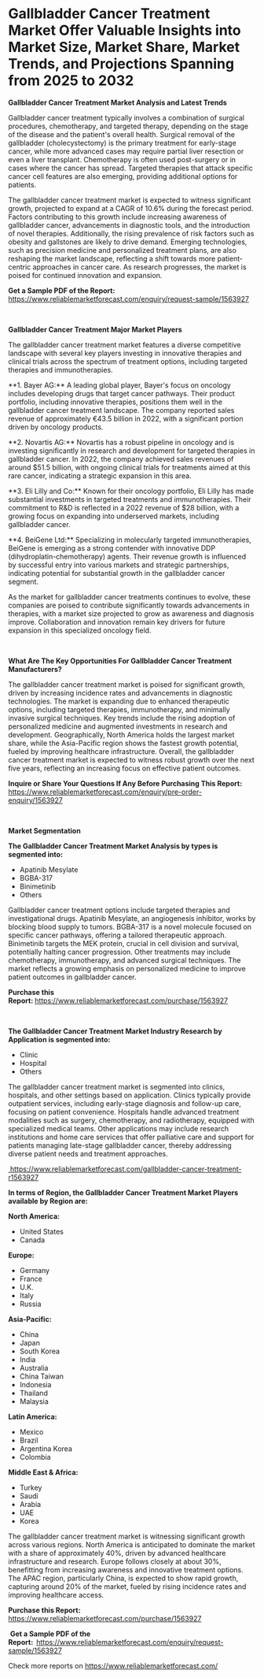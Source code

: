 <p><h1>Gallbladder Cancer Treatment Market Offer Valuable Insights into Market Size, Market Share, Market Trends, and Projections Spanning from 2025 to 2032</h1></p><p><strong>Gallbladder Cancer Treatment Market Analysis and Latest Trends</strong></p>
<p><p>Gallbladder cancer treatment typically involves a combination of surgical procedures, chemotherapy, and targeted therapy, depending on the stage of the disease and the patient's overall health. Surgical removal of the gallbladder (cholecystectomy) is the primary treatment for early-stage cancer, while more advanced cases may require partial liver resection or even a liver transplant. Chemotherapy is often used post-surgery or in cases where the cancer has spread. Targeted therapies that attack specific cancer cell features are also emerging, providing additional options for patients.</p><p>The gallbladder cancer treatment market is expected to witness significant growth, projected to expand at a CAGR of 10.6% during the forecast period. Factors contributing to this growth include increasing awareness of gallbladder cancer, advancements in diagnostic tools, and the introduction of novel therapies. Additionally, the rising prevalence of risk factors such as obesity and gallstones are likely to drive demand. Emerging technologies, such as precision medicine and personalized treatment plans, are also reshaping the market landscape, reflecting a shift towards more patient-centric approaches in cancer care. As research progresses, the market is poised for continued innovation and expansion.</p></p>
<p><strong>Get a Sample PDF of the Report:&nbsp;</strong> <a href="https://www.reliablemarketforecast.com/enquiry/request-sample/1563927?utm_campaign=1906&utm_medium=2&utm_source=Github&utm_content=ia&utm_term=03032025&utm_id=gallbladder-cancer-treatment">https://www.reliablemarketforecast.com/enquiry/request-sample/1563927</a></p>
<p>&nbsp;</p>
<p><strong>Gallbladder Cancer Treatment Major Market Players</strong></p>
<p><p>The gallbladder cancer treatment market features a diverse competitive landscape with several key players investing in innovative therapies and clinical trials across the spectrum of treatment options, including targeted therapies and immunotherapies.</p><p>**1. Bayer AG:** A leading global player, Bayer's focus on oncology includes developing drugs that target cancer pathways. Their product portfolio, including innovative therapies, positions them well in the gallbladder cancer treatment landscape. The company reported sales revenue of approximately €43.5 billion in 2022, with a significant portion driven by oncology products.</p><p>**2. Novartis AG:** Novartis has a robust pipeline in oncology and is investing significantly in research and development for targeted therapies in gallbladder cancer. In 2022, the company achieved sales revenues of around $51.5 billion, with ongoing clinical trials for treatments aimed at this rare cancer, indicating a strategic expansion in this area.</p><p>**3. Eli Lilly and Co:** Known for their oncology portfolio, Eli Lilly has made substantial investments in targeted treatments and immunotherapies. Their commitment to R&D is reflected in a 2022 revenue of $28 billion, with a growing focus on expanding into underserved markets, including gallbladder cancer.</p><p>**4. BeiGene Ltd:** Specializing in molecularly targeted immunotherapies, BeiGene is emerging as a strong contender with innovative DDP (dihydroplatin-chemotherapy) agents. Their revenue growth is influenced by successful entry into various markets and strategic partnerships, indicating potential for substantial growth in the gallbladder cancer segment.</p><p>As the market for gallbladder cancer treatments continues to evolve, these companies are poised to contribute significantly towards advancements in therapies, with a market size projected to grow as awareness and diagnosis improve. Collaboration and innovation remain key drivers for future expansion in this specialized oncology field.</p></p>
<p>&nbsp;</p>
<p><strong>What Are The Key Opportunities For Gallbladder Cancer Treatment Manufacturers?</strong></p>
<p><p>The gallbladder cancer treatment market is poised for significant growth, driven by increasing incidence rates and advancements in diagnostic technologies. The market is expanding due to enhanced therapeutic options, including targeted therapies, immunotherapy, and minimally invasive surgical techniques. Key trends include the rising adoption of personalized medicine and augmented investments in research and development. Geographically, North America holds the largest market share, while the Asia-Pacific region shows the fastest growth potential, fueled by improving healthcare infrastructure. Overall, the gallbladder cancer treatment market is expected to witness robust growth over the next five years, reflecting an increasing focus on effective patient outcomes.</p></p>
<p><strong>Inquire or Share Your Questions If Any Before Purchasing This Report:</strong> <a href="https://www.reliablemarketforecast.com/enquiry/pre-order-enquiry/1563927?utm_campaign=1906&utm_medium=2&utm_source=Github&utm_content=ia&utm_term=03032025&utm_id=gallbladder-cancer-treatment">https://www.reliablemarketforecast.com/enquiry/pre-order-enquiry/1563927</a></p>
<p>&nbsp;</p>
<p><strong>Market Segmentation</strong></p>
<p><strong>The Gallbladder Cancer Treatment Market Analysis by types is segmented into:</strong></p>
<p><ul><li>Apatinib Mesylate</li><li>BGBA-317</li><li>Binimetinib</li><li>Others</li></ul></p>
<p><p>Gallbladder cancer treatment options include targeted therapies and investigational drugs. Apatinib Mesylate, an angiogenesis inhibitor, works by blocking blood supply to tumors. BGBA-317 is a novel molecule focused on specific cancer pathways, offering a tailored therapeutic approach. Binimetinib targets the MEK protein, crucial in cell division and survival, potentially halting cancer progression. Other treatments may include chemotherapy, immunotherapy, and advanced surgical techniques. The market reflects a growing emphasis on personalized medicine to improve patient outcomes in gallbladder cancer.</p></p>
<p><strong>Purchase this Report:&nbsp;</strong><a href="https://www.reliablemarketforecast.com/purchase/1563927?utm_campaign=1906&utm_medium=2&utm_source=Github&utm_content=ia&utm_term=03032025&utm_id=gallbladder-cancer-treatment">https://www.reliablemarketforecast.com/purchase/1563927</a></p>
<p>&nbsp;</p>
<p><strong>The Gallbladder Cancer Treatment Market Industry Research by Application is segmented into:</strong></p>
<p><ul><li>Clinic</li><li>Hospital</li><li>Others</li></ul></p>
<p><p>The gallbladder cancer treatment market is segmented into clinics, hospitals, and other settings based on application. Clinics typically provide outpatient services, including early-stage diagnosis and follow-up care, focusing on patient convenience. Hospitals handle advanced treatment modalities such as surgery, chemotherapy, and radiotherapy, equipped with specialized medical teams. Other applications may include research institutions and home care services that offer palliative care and support for patients managing late-stage gallbladder cancer, thereby addressing diverse patient needs and treatment approaches.</p></p>
<p><a href="https://www.reliablemarketforecast.com/gallbladder-cancer-treatment-r1563927?utm_campaign=1906&utm_medium=2&utm_source=Github&utm_content=ia&utm_term=03032025&utm_id=gallbladder-cancer-treatment">&nbsp;https://www.reliablemarketforecast.com/gallbladder-cancer-treatment-r1563927</a></p>
<p><strong>In terms of Region, the Gallbladder Cancer Treatment Market Players available by Region are:</strong></p>
<p>
    <p> <strong> North America: </strong>
        <ul>
            <li>United States</li>
            <li>Canada</li>
        </ul>
        </p> 
    <p> <strong> Europe: </strong>
        <ul>
            <li>Germany</li>
            <li>France</li>
            <li>U.K.</li>
            <li>Italy</li>
            <li>Russia</li>
        </ul>
        </p> 
    <p> <strong> Asia-Pacific: </strong>
        <ul>
            <li>China</li>
            <li>Japan</li>
            <li>South Korea</li>
            <li>India</li>
            <li>Australia</li>
            <li>China Taiwan</li>
            <li>Indonesia</li>
            <li>Thailand</li>
            <li>Malaysia</li>
        </ul>
        </p> 
    <p> <strong> Latin America: </strong>
        <ul>
            <li>Mexico</li>
            <li>Brazil</li>
            <li>Argentina Korea</li>
            <li>Colombia</li>
        </ul>
        </p> 
    <p> <strong> Middle East & Africa: </strong>
        <ul>
            <li>Turkey</li>
            <li>Saudi</li>
            <li>Arabia</li>
            <li>UAE</li>
            <li>Korea</li>
        </ul>
    </p>
    </p>
<p><p>The gallbladder cancer treatment market is witnessing significant growth across various regions. North America is anticipated to dominate the market with a share of approximately 40%, driven by advanced healthcare infrastructure and research. Europe follows closely at about 30%, benefitting from increasing awareness and innovative treatment options. The APAC region, particularly China, is expected to show rapid growth, capturing around 20% of the market, fueled by rising incidence rates and improving healthcare access.</p></p>
<p><strong>Purchase this Report: </strong><a href="https://www.reliablemarketforecast.com/purchase/1563927?utm_campaign=1906&utm_medium=2&utm_source=Github&utm_content=ia&utm_term=03032025&utm_id=gallbladder-cancer-treatment">https://www.reliablemarketforecast.com/purchase/1563927</a></p>
<p>&nbsp;<strong>Get a Sample PDF of the Report:&nbsp;&nbsp;</strong><a href="https://www.reliablemarketforecast.com/enquiry/request-sample/1563927?utm_campaign=1906&utm_medium=2&utm_source=Github&utm_content=ia&utm_term=03032025&utm_id=gallbladder-cancer-treatment">https://www.reliablemarketforecast.com/enquiry/request-sample/1563927</a></p>
<p><strong></strong></p>
<p>Check more reports on <a href="https://www.reliablemarketforecast.com/?utm_campaign=1906&utm_medium=2&utm_source=Github&utm_content=ia&utm_term=03032025&utm_id=gallbladder-cancer-treatment">https://www.reliablemarketforecast.com/</a></p>